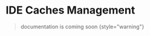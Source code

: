 <show-structure for="chapter,procedure,tab,def"/>

# IDE Caches Management

> documentation is coming soon
{style="warning"}

